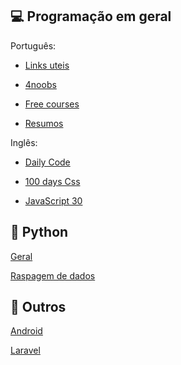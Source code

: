 ## 💻 Programação em geral

Português:

  - [Links uteis](https://github.com/OfficialMarinho/Links-uteis)
  
  - [4noobs](https://github.com/he4rt/4noobs)
  
  - [Free courses](https://github.com/alinebastos/free-courses)
  
  - [Resumos](https://github.com/levxyca/studynotes)
  

Inglês:

  - [Daily Code](https://github.com/luanribeiros/daily-code)

  - [100 days Css](https://100dayscss.com)
  
  - [JavaScript 30](https://javascript30.com)

## 🐍 Python

[Geral](https://github.com/pug-ma/materiais_estudo)

[Raspagem de dados](https://github.com/DwarfThief/Raspagem-de-dados-para-iniciantes)

## 🎣 Outros

[Android](https://github.com/androiddevbr/materiais-de-estudo)

[Laravel](https://github.com/lemesdaniel/laravel-links)
